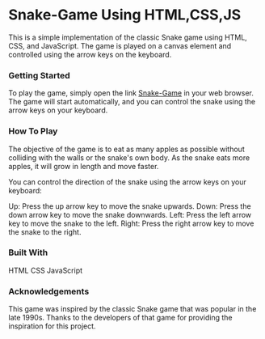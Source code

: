 # <h1>Snake-Game Using HTML,CSS,JS</h1>
This is a simple implementation of the classic Snake game using HTML, CSS, and JavaScript. The game is played on a canvas element and controlled using the arrow keys on the keyboard.

<h3>Getting Started</h3>
To play the game, simply open the link <a href='https://snake-game03.netlify.app/'> Snake-Game</a> in your web browser. The game will start automatically, and you can control the snake using the arrow keys on your keyboard.

<h3>How To Play</h3>
The objective of the game is to eat as many apples as possible without colliding with the walls or the snake's own body. As the snake eats more apples, it will grow in length and move faster.

You can control the direction of the snake using the arrow keys on your keyboard:

Up: Press the up arrow key to move the snake upwards.
Down: Press the down arrow key to move the snake downwards.
Left: Press the left arrow key to move the snake to the left.
Right: Press the right arrow key to move the snake to the right.
<h3>Built With</h3>
HTML
CSS
JavaScript
<h3>Acknowledgements</h3>
This game was inspired by the classic Snake game that was popular in the late 1990s. Thanks to the developers of that game for providing the inspiration for this project.
